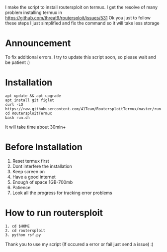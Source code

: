 I make the script to install routersploit on termux.
I get the resolve of many problem installing termux in 
https://github.com/threat9/routersploit/issues/531
Ok you just to follow these steps
I just simplified and fix the command so it will take less storage

# Announcement

To fix additional errors. I try to update this script soon, so please wait and be patient :)

# Installation

```
apt update && apt upgrade
apt install git figlet
curl -LO https://raw.githubusercontent.com/41Team/RoutersploitTermux/master/run.sh
cd RoutersploitTermux
bash run.sh
```

It will take time about 30min+

# Before Installation

1. Reset termux first
2. Dont interfere the installation
3. Keep screen on
4. Have a good internet
5. Enough of space 1GB-700mb
6. Patience
7. Look all the progress for tracking error problems

# How to run routersploit

```
1. cd $HOME
2. cd routersploit
3. python rsf.py
```

Thank you to use my script (If occured a error or fail just send a issue) :)
